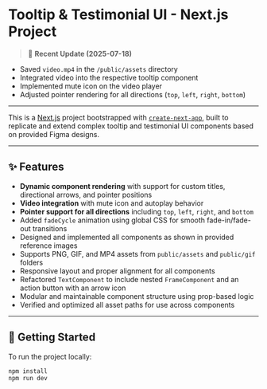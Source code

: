 # Tooltip & Testimonial UI - Next.js Project

> 🎯 **Recent Update (2025-07-18)**

- Saved `video.mp4` in the `/public/assets` directory  
- Integrated video into the respective tooltip component  
- Implemented mute icon on the video player  
- Adjusted pointer rendering for all directions (`top`, `left`, `right`, `bottom`)  

---

This is a [Next.js](https://nextjs.org) project bootstrapped with [`create-next-app`](https://github.com/vercel/next.js/tree/canary/packages/create-next-app), built to replicate and extend complex tooltip and testimonial UI components based on provided Figma designs.

---

## ✨ Features

- **Dynamic component rendering** with support for custom titles, directional arrows, and pointer positions  
- **Video integration** with mute icon and autoplay behavior  
- **Pointer support for all directions** including `top`, `left`, `right`, and `bottom`  
- Added `fadeCycle` animation using global CSS for smooth fade-in/fade-out transitions  
- Designed and implemented all components as shown in provided reference images  
- Supports PNG, GIF, and MP4 assets from `public/assets` and `public/gif` folders  
- Responsive layout and proper alignment for all components  
- Refactored `TextComponent` to include nested `FrameComponent` and an action button with an arrow icon  
- Modular and maintainable component structure using prop-based logic  
- Verified and optimized all asset paths for use across components  

---

## 🚀 Getting Started

To run the project locally:

```bash
npm install
npm run dev
